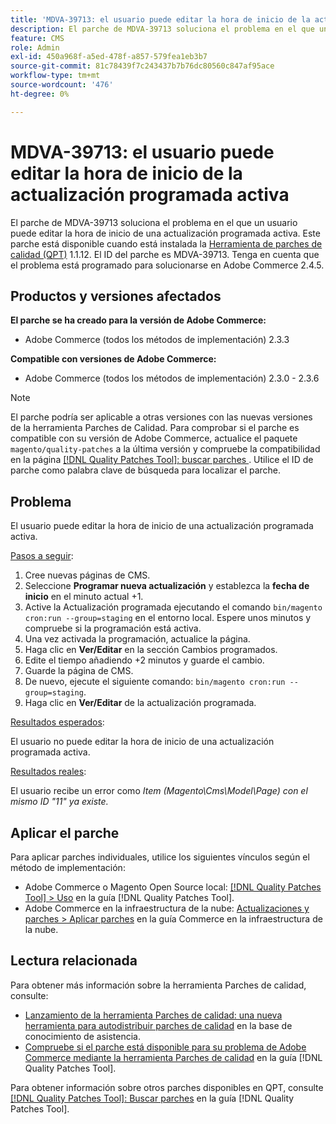 ```yaml
---
title: 'MDVA-39713: el usuario puede editar la hora de inicio de la actualización programada activa'
description: El parche de MDVA-39713 soluciona el problema en el que un usuario puede editar la hora de inicio de una actualización programada activa. Este parche está disponible cuando está instalada la [Quality Patches Tool (QPT)](https://experienceleague.adobe.com/en/docs/commerce-knowledge-base/kb/announcements/commerce-announcements/magento-quality-patches-released-new-tool-to-self-serve-quality-patches) 1.1.12. El ID del parche es MDVA-39713. Tenga en cuenta que el problema está programado para solucionarse en Adobe Commerce 2.4.5.
feature: CMS
role: Admin
exl-id: 450a968f-a5ed-478f-a857-579fea1eb3b7
source-git-commit: 81c78439f7c243437b7b76dc80560c847af95ace
workflow-type: tm+mt
source-wordcount: '476'
ht-degree: 0%

---
```


# MDVA-39713: el usuario puede editar la hora de inicio de la actualización programada activa

El parche de MDVA-39713 soluciona el problema en el que un usuario puede editar la hora de inicio de una actualización programada activa. Este parche está disponible cuando está instalada la [Herramienta de parches de calidad (QPT)](https://experienceleague.adobe.com/en/docs/commerce-knowledge-base/kb/announcements/commerce-announcements/magento-quality-patches-released-new-tool-to-self-serve-quality-patches) 1.1.12. El ID del parche es MDVA-39713. Tenga en cuenta que el problema está programado para solucionarse en Adobe Commerce 2.4.5.

## Productos y versiones afectados

**El parche se ha creado para la versión de Adobe Commerce:**

* Adobe Commerce (todos los métodos de implementación) 2.3.3

**Compatible con versiones de Adobe Commerce:**

* Adobe Commerce (todos los métodos de implementación) 2.3.0 - 2.3.6

>[!NOTE]
>
>El parche podría ser aplicable a otras versiones con las nuevas versiones de la herramienta Parches de Calidad. Para comprobar si el parche es compatible con su versión de Adobe Commerce, actualice el paquete `magento/quality-patches` a la última versión y compruebe la compatibilidad en la página [[!DNL Quality Patches Tool]: buscar parches ](https://experienceleague.adobe.com/en/docs/commerce-knowledge-base/kb/announcements/commerce-announcements/magento-quality-patches-released-new-tool-to-self-serve-quality-patches). Utilice el ID de parche como palabra clave de búsqueda para localizar el parche.

## Problema

El usuario puede editar la hora de inicio de una actualización programada activa.

<u>Pasos a seguir</u>:

1. Cree nuevas páginas de CMS.
1. Seleccione **Programar nueva actualización** y establezca la **fecha de inicio** en el minuto actual +1.
1. Active la Actualización programada ejecutando el comando `bin/magento cron:run --group=staging` en el entorno local. Espere unos minutos y compruebe si la programación está activa.
1. Una vez activada la programación, actualice la página.
1. Haga clic en **Ver/Editar** en la sección Cambios programados.
1. Edite el tiempo añadiendo +2 minutos y guarde el cambio.
1. Guarde la página de CMS.
1. De nuevo, ejecute el siguiente comando: `bin/magento cron:run --group=staging`.
1. Haga clic en **Ver/Editar** de la actualización programada.

<u>Resultados esperados</u>:

El usuario no puede editar la hora de inicio de una actualización programada activa.

<u>Resultados reales</u>:

El usuario recibe un error como *Item (Magento\Cms\Model\Page) con el mismo ID &quot;11&quot; ya existe.*

## Aplicar el parche

Para aplicar parches individuales, utilice los siguientes vínculos según el método de implementación:

* Adobe Commerce o Magento Open Source local: [[!DNL Quality Patches Tool] > Uso](/help/tools/quality-patches-tool/usage.md) en la guía [!DNL Quality Patches Tool].
* Adobe Commerce en la infraestructura de la nube: [Actualizaciones y parches > Aplicar parches](https://experienceleague.adobe.com/docs/commerce-cloud-service/user-guide/develop/upgrade/apply-patches.html) en la guía Commerce en la infraestructura de la nube.

## Lectura relacionada

Para obtener más información sobre la herramienta Parches de calidad, consulte:

* [Lanzamiento de la herramienta Parches de calidad: una nueva herramienta para autodistribuir parches de calidad](https://experienceleague.adobe.com/en/docs/commerce-knowledge-base/kb/announcements/commerce-announcements/magento-quality-patches-released-new-tool-to-self-serve-quality-patches) en la base de conocimiento de asistencia.
* [Compruebe si el parche está disponible para su problema de Adobe Commerce mediante la herramienta Parches de calidad](/help/tools/quality-patches-tool/patches-available-in-qpt/check-patch-for-magento-issue-with-magento-quality-patches.md) en la guía [!DNL Quality Patches Tool].

Para obtener información sobre otros parches disponibles en QPT, consulte [[!DNL Quality Patches Tool]: Buscar parches](https://experienceleague.adobe.com/tools/commerce-quality-patches/index.html) en la guía [!DNL Quality Patches Tool].
